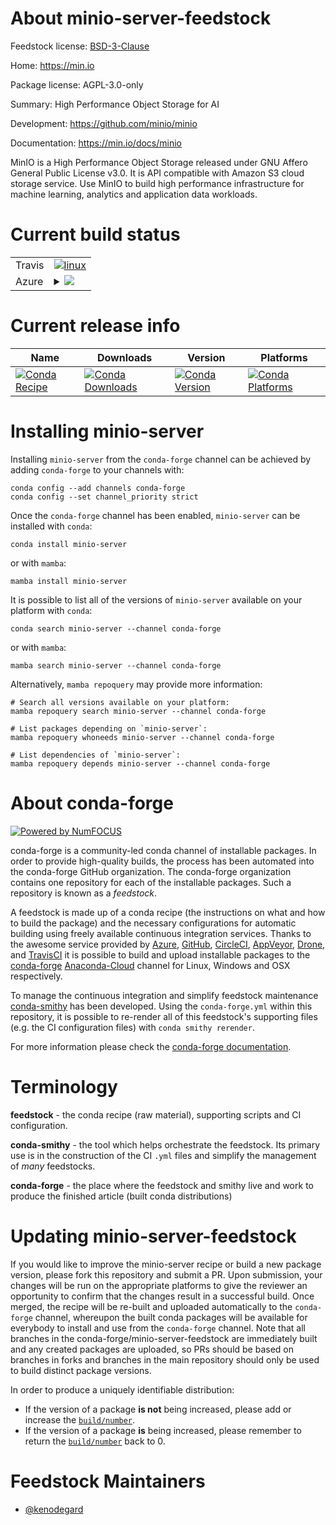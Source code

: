 About minio-server-feedstock
============================

Feedstock license: [BSD-3-Clause](https://github.com/conda-forge/minio-server-feedstock/blob/main/LICENSE.txt)

Home: https://min.io

Package license: AGPL-3.0-only

Summary: High Performance Object Storage for AI

Development: https://github.com/minio/minio

Documentation: https://min.io/docs/minio

MinIO is a High Performance Object Storage released under GNU Affero General Public License v3.0.
It is API compatible with Amazon S3 cloud storage service. Use MinIO to build high performance
infrastructure for machine learning, analytics and application data workloads.


Current build status
====================


<table><tr>
    <td>Travis</td>
    <td>
      <a href="https://app.travis-ci.com/conda-forge/minio-server-feedstock">
        <img alt="linux" src="https://img.shields.io/travis/com/conda-forge/minio-server-feedstock/main.svg?label=Linux">
      </a>
    </td>
  </tr>
    
  <tr>
    <td>Azure</td>
    <td>
      <details>
        <summary>
          <a href="https://dev.azure.com/conda-forge/feedstock-builds/_build/latest?definitionId=20319&branchName=main">
            <img src="https://dev.azure.com/conda-forge/feedstock-builds/_apis/build/status/minio-server-feedstock?branchName=main">
          </a>
        </summary>
        <table>
          <thead><tr><th>Variant</th><th>Status</th></tr></thead>
          <tbody><tr>
              <td>linux_64</td>
              <td>
                <a href="https://dev.azure.com/conda-forge/feedstock-builds/_build/latest?definitionId=20319&branchName=main">
                  <img src="https://dev.azure.com/conda-forge/feedstock-builds/_apis/build/status/minio-server-feedstock?branchName=main&jobName=linux&configuration=linux%20linux_64_" alt="variant">
                </a>
              </td>
            </tr><tr>
              <td>linux_aarch64</td>
              <td>
                <a href="https://dev.azure.com/conda-forge/feedstock-builds/_build/latest?definitionId=20319&branchName=main">
                  <img src="https://dev.azure.com/conda-forge/feedstock-builds/_apis/build/status/minio-server-feedstock?branchName=main&jobName=linux&configuration=linux%20linux_aarch64_" alt="variant">
                </a>
              </td>
            </tr><tr>
              <td>linux_ppc64le</td>
              <td>
                <a href="https://dev.azure.com/conda-forge/feedstock-builds/_build/latest?definitionId=20319&branchName=main">
                  <img src="https://dev.azure.com/conda-forge/feedstock-builds/_apis/build/status/minio-server-feedstock?branchName=main&jobName=linux&configuration=linux%20linux_ppc64le_" alt="variant">
                </a>
              </td>
            </tr><tr>
              <td>osx_64</td>
              <td>
                <a href="https://dev.azure.com/conda-forge/feedstock-builds/_build/latest?definitionId=20319&branchName=main">
                  <img src="https://dev.azure.com/conda-forge/feedstock-builds/_apis/build/status/minio-server-feedstock?branchName=main&jobName=osx&configuration=osx%20osx_64_" alt="variant">
                </a>
              </td>
            </tr><tr>
              <td>win_64</td>
              <td>
                <a href="https://dev.azure.com/conda-forge/feedstock-builds/_build/latest?definitionId=20319&branchName=main">
                  <img src="https://dev.azure.com/conda-forge/feedstock-builds/_apis/build/status/minio-server-feedstock?branchName=main&jobName=win&configuration=win%20win_64_" alt="variant">
                </a>
              </td>
            </tr>
          </tbody>
        </table>
      </details>
    </td>
  </tr>
</table>

Current release info
====================

| Name | Downloads | Version | Platforms |
| --- | --- | --- | --- |
| [![Conda Recipe](https://img.shields.io/badge/recipe-minio--server-green.svg)](https://anaconda.org/conda-forge/minio-server) | [![Conda Downloads](https://img.shields.io/conda/dn/conda-forge/minio-server.svg)](https://anaconda.org/conda-forge/minio-server) | [![Conda Version](https://img.shields.io/conda/vn/conda-forge/minio-server.svg)](https://anaconda.org/conda-forge/minio-server) | [![Conda Platforms](https://img.shields.io/conda/pn/conda-forge/minio-server.svg)](https://anaconda.org/conda-forge/minio-server) |

Installing minio-server
=======================

Installing `minio-server` from the `conda-forge` channel can be achieved by adding `conda-forge` to your channels with:

```
conda config --add channels conda-forge
conda config --set channel_priority strict
```

Once the `conda-forge` channel has been enabled, `minio-server` can be installed with `conda`:

```
conda install minio-server
```

or with `mamba`:

```
mamba install minio-server
```

It is possible to list all of the versions of `minio-server` available on your platform with `conda`:

```
conda search minio-server --channel conda-forge
```

or with `mamba`:

```
mamba search minio-server --channel conda-forge
```

Alternatively, `mamba repoquery` may provide more information:

```
# Search all versions available on your platform:
mamba repoquery search minio-server --channel conda-forge

# List packages depending on `minio-server`:
mamba repoquery whoneeds minio-server --channel conda-forge

# List dependencies of `minio-server`:
mamba repoquery depends minio-server --channel conda-forge
```


About conda-forge
=================

[![Powered by
NumFOCUS](https://img.shields.io/badge/powered%20by-NumFOCUS-orange.svg?style=flat&colorA=E1523D&colorB=007D8A)](https://numfocus.org)

conda-forge is a community-led conda channel of installable packages.
In order to provide high-quality builds, the process has been automated into the
conda-forge GitHub organization. The conda-forge organization contains one repository
for each of the installable packages. Such a repository is known as a *feedstock*.

A feedstock is made up of a conda recipe (the instructions on what and how to build
the package) and the necessary configurations for automatic building using freely
available continuous integration services. Thanks to the awesome service provided by
[Azure](https://azure.microsoft.com/en-us/services/devops/), [GitHub](https://github.com/),
[CircleCI](https://circleci.com/), [AppVeyor](https://www.appveyor.com/),
[Drone](https://cloud.drone.io/welcome), and [TravisCI](https://travis-ci.com/)
it is possible to build and upload installable packages to the
[conda-forge](https://anaconda.org/conda-forge) [Anaconda-Cloud](https://anaconda.org/)
channel for Linux, Windows and OSX respectively.

To manage the continuous integration and simplify feedstock maintenance
[conda-smithy](https://github.com/conda-forge/conda-smithy) has been developed.
Using the ``conda-forge.yml`` within this repository, it is possible to re-render all of
this feedstock's supporting files (e.g. the CI configuration files) with ``conda smithy rerender``.

For more information please check the [conda-forge documentation](https://conda-forge.org/docs/).

Terminology
===========

**feedstock** - the conda recipe (raw material), supporting scripts and CI configuration.

**conda-smithy** - the tool which helps orchestrate the feedstock.
                   Its primary use is in the construction of the CI ``.yml`` files
                   and simplify the management of *many* feedstocks.

**conda-forge** - the place where the feedstock and smithy live and work to
                  produce the finished article (built conda distributions)


Updating minio-server-feedstock
===============================

If you would like to improve the minio-server recipe or build a new
package version, please fork this repository and submit a PR. Upon submission,
your changes will be run on the appropriate platforms to give the reviewer an
opportunity to confirm that the changes result in a successful build. Once
merged, the recipe will be re-built and uploaded automatically to the
`conda-forge` channel, whereupon the built conda packages will be available for
everybody to install and use from the `conda-forge` channel.
Note that all branches in the conda-forge/minio-server-feedstock are
immediately built and any created packages are uploaded, so PRs should be based
on branches in forks and branches in the main repository should only be used to
build distinct package versions.

In order to produce a uniquely identifiable distribution:
 * If the version of a package **is not** being increased, please add or increase
   the [``build/number``](https://docs.conda.io/projects/conda-build/en/latest/resources/define-metadata.html#build-number-and-string).
 * If the version of a package **is** being increased, please remember to return
   the [``build/number``](https://docs.conda.io/projects/conda-build/en/latest/resources/define-metadata.html#build-number-and-string)
   back to 0.

Feedstock Maintainers
=====================

* [@kenodegard](https://github.com/kenodegard/)

